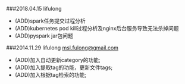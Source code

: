 

###2018.04.15	lifulong

*	(ADD)spark任务提交过程分析
*	(ADD)kubernetes pod kill过程分析及nginx后台服务导致无法杀掉问题
*	(ADD)pyspark jar包问题

###2014.11.29	lifulong	msl.fulong@gmail.com

*	(ADD)加入自动更新category的功能;
*	(ADD)加入提取tag的功能，更新文件tags;
*	(ADD)加入根据tag检索的功能;


